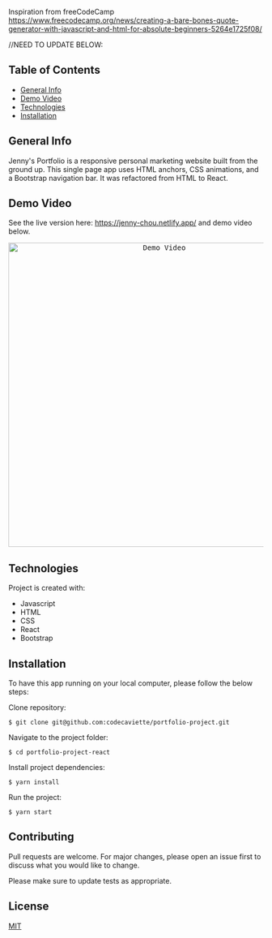 Inspiration from freeCodeCamp https://www.freecodecamp.org/news/creating-a-bare-bones-quote-generator-with-javascript-and-html-for-absolute-beginners-5264e1725f08/



//NEED TO UPDATE BELOW:
## Table of Contents

- [General Info](#general-info)
- [Demo Video](#demo-video)
- [Technologies](#technologies)
- [Installation](#installation)
<!-- - [To-Do](#future) -->

## <a name="general-info"></a>General Info
Jenny's Portfolio is a responsive personal marketing website built from the ground up. This single page app uses HTML anchors, CSS animations, and a Bootstrap navigation bar. It was refactored from HTML to React.  

## <a name="demo-video"></a>Demo Video
See the live version here: https://jenny-chou.netlify.app/ and demo video below.

<div style="text-align:center">
  <kbd>
    <img width="600" alt="Demo Video" src="https://media.giphy.com/media/sIn84IRGoQsPPyIoN3/giphy.gif">
  </kbd>
</div>

## <a name="technologies"></a>Technologies
Project is created with:
- Javascript 
- HTML 
- CSS
- React
- Bootstrap

## <a name="installation"></a>Installation
To have this app running on your local computer, please follow the below steps:

Clone repository:
```
$ git clone git@github.com:codecaviette/portfolio-project.git
```
Navigate to the project folder:
```
$ cd portfolio-project-react
```
Install project dependencies:
```
$ yarn install
```
Run the project:
```
$ yarn start 
```
<!--## <a name="future"></a>TODO✨
- ✨ Add more quotes -->

## Contributing

Pull requests are welcome. For major changes, please open an issue first to discuss what you would like to change.

Please make sure to update tests as appropriate.

## License

[MIT](https://choosealicense.com/licenses/mit/)
